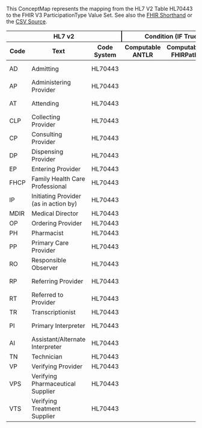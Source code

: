 
This ConceptMap represents the mapping from the HL7 V2 Table HL70443 to the FHIR V3 ParticipationType Value Set. See also the <a href='https://github.com/HL7/v2-to-fhir/blob/master/tank/Table HL70443 to V3 ParticipationType.fsh'>FHIR Shorthand</a> or the <a href='https://github.com/HL7/v2-to-fhir/blob/master/mappings/codesystems/HL7 Concept Map_ Role - Sheet1.csv'>CSV Source</a>.
<table class='grid'><thead>
<tr><th colspan='3' style='border-right: 2px solid black;'>HL7 v2</th><th colspan='3' style='border-right: 2px solid black;'>Condition (IF True, args)</th><th colspan='4'>HL7 FHIR</th><th rowspan='2'>Comments</th></tr>
<tr><th>Code</th><th>Text</th><th>Code System</th><th>Computable ANTLR</th><th>Computable FHIRPath</th><th>Narrative</th><th>Code</th><th>Proposed Extension</th><th>Display</th><th>Code System</th></tr></thead>
<tbody>
<tr><td>AD</td><td>Admitting</td><td style='border-right: 2px'>HL70443</td><td></td><td></td><td style='border-right: 2px'></td><td>ADM</td><td></td><td>admitter</td><td><a href='https://hl7.org/fhir/R4/v3/ParticipationType/cs.html)'>http://terminology.hl7.org/CodeSystem/v3-ParticipationType</a></td><td></td></tr>
<tr><td>AP</td><td>Administering Provider</td><td style='border-right: 2px'>HL70443</td><td></td><td></td><td style='border-right: 2px'></td><td></td><td></td><td></td><td></td><td></td></tr>
<tr><td>AT</td><td>Attending</td><td style='border-right: 2px'>HL70443</td><td></td><td></td><td style='border-right: 2px'></td><td>ATND</td><td></td><td>attender</td><td><a href='https://hl7.org/fhir/R4/v3/ParticipationType/cs.html)'>http://terminology.hl7.org/CodeSystem/v3-ParticipationType</a></td><td></td></tr>
<tr><td>CLP</td><td>Collecting Provider</td><td style='border-right: 2px'>HL70443</td><td></td><td></td><td style='border-right: 2px'></td><td></td><td></td><td></td><td></td><td></td></tr>
<tr><td>CP</td><td>Consulting Provider</td><td style='border-right: 2px'>HL70443</td><td></td><td></td><td style='border-right: 2px'></td><td>CON</td><td></td><td>consultant</td><td><a href='https://hl7.org/fhir/R4/v3/ParticipationType/cs.html)'>http://terminology.hl7.org/CodeSystem/v3-ParticipationType</a></td><td></td></tr>
<tr><td>DP</td><td>Dispensing Provider</td><td style='border-right: 2px'>HL70443</td><td></td><td></td><td style='border-right: 2px'></td><td></td><td></td><td></td><td></td><td></td></tr>
<tr><td>EP</td><td>Entering Provider</td><td style='border-right: 2px'>HL70443</td><td></td><td></td><td style='border-right: 2px'></td><td></td><td></td><td></td><td></td><td></td></tr>
<tr><td>FHCP</td><td>Family Health Care Professional</td><td style='border-right: 2px'>HL70443</td><td></td><td></td><td style='border-right: 2px'></td><td></td><td></td><td></td><td></td><td></td></tr>
<tr><td>IP</td><td>Initiating Provider (as in action by)</td><td style='border-right: 2px'>HL70443</td><td></td><td></td><td style='border-right: 2px'></td><td></td><td></td><td></td><td></td><td></td></tr>
<tr><td>MDIR</td><td>Medical Director</td><td style='border-right: 2px'>HL70443</td><td></td><td></td><td style='border-right: 2px'></td><td></td><td></td><td></td><td></td><td></td></tr>
<tr><td>OP</td><td>Ordering Provider</td><td style='border-right: 2px'>HL70443</td><td></td><td></td><td style='border-right: 2px'></td><td></td><td></td><td></td><td></td><td></td></tr>
<tr><td>PH</td><td>Pharmacist </td><td style='border-right: 2px'>HL70443</td><td></td><td></td><td style='border-right: 2px'></td><td></td><td></td><td></td><td></td><td></td></tr>
<tr><td>PP</td><td>Primary Care Provider</td><td style='border-right: 2px'>HL70443</td><td></td><td></td><td style='border-right: 2px'></td><td></td><td></td><td></td><td></td><td></td></tr>
<tr><td>RO</td><td>Responsible Observer</td><td style='border-right: 2px'>HL70443</td><td></td><td></td><td style='border-right: 2px'></td><td></td><td></td><td></td><td></td><td></td></tr>
<tr><td>RP</td><td>Referring Provider</td><td style='border-right: 2px'>HL70443</td><td></td><td></td><td style='border-right: 2px'></td><td>REF</td><td></td><td>referrer</td><td><a href='https://hl7.org/fhir/R4/v3/ParticipationType/cs.html)'>http://terminology.hl7.org/CodeSystem/v3-ParticipationType</a></td><td></td></tr>
<tr><td>RT</td><td>Referred to Provider</td><td style='border-right: 2px'>HL70443</td><td></td><td></td><td style='border-right: 2px'></td><td></td><td></td><td></td><td></td><td></td></tr>
<tr><td>TR</td><td>Transcriptionist</td><td style='border-right: 2px'>HL70443</td><td></td><td></td><td style='border-right: 2px'></td><td></td><td></td><td></td><td></td><td></td></tr>
<tr><td>PI</td><td>Primary Interpreter</td><td style='border-right: 2px'>HL70443</td><td></td><td></td><td style='border-right: 2px'></td><td>translator</td><td></td><td>Translator</td><td><a href='#broken'>http://terminology.hl7.org/CodeSystem/participant-type</a></td><td></td></tr>
<tr><td>AI</td><td>Assistant/Alternate Interpreter</td><td style='border-right: 2px'>HL70443</td><td></td><td></td><td style='border-right: 2px'></td><td></td><td></td><td></td><td></td><td></td></tr>
<tr><td>TN</td><td>Technician</td><td style='border-right: 2px'>HL70443</td><td></td><td></td><td style='border-right: 2px'></td><td></td><td></td><td></td><td></td><td></td></tr>
<tr><td>VP</td><td>Verifying Provider</td><td style='border-right: 2px'>HL70443</td><td></td><td></td><td style='border-right: 2px'></td><td></td><td></td><td></td><td></td><td></td></tr>
<tr><td>VPS</td><td>Verifying Pharmaceutical Supplier</td><td style='border-right: 2px'>HL70443</td><td></td><td></td><td style='border-right: 2px'></td><td></td><td></td><td></td><td></td><td></td></tr>
<tr><td>VTS</td><td>Verifying Treatment Supplier</td><td style='border-right: 2px'>HL70443</td><td></td><td></td><td style='border-right: 2px'></td><td></td><td></td><td></td><td></td><td></td></tr>
</tbody></table>

